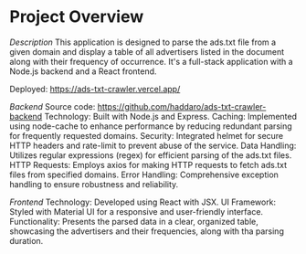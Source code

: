 # Project Overview
*Description*
This application is designed to parse the ads.txt file from a given domain and display a table of all advertisers listed in the document along with their frequency of occurrence. It's a full-stack application with a Node.js backend and a React frontend.

Deployed:  https://ads-txt-crawler.vercel.app/

*Backend*
Source code: https://github.com/haddaro/ads-txt-crawler-backend
Technology: Built with Node.js and Express.
Caching: Implemented using node-cache to enhance performance by reducing redundant parsing for frequently requested domains.
Security: Integrated helmet for secure HTTP headers and rate-limit to prevent abuse of the service.
Data Handling: Utilizes regular expressions (regex) for efficient parsing of the ads.txt files.
HTTP Requests: Employs axios for making HTTP requests to fetch ads.txt files from specified domains.
Error Handling: Comprehensive exception handling to ensure robustness and reliability.

*Frontend*
Technology: Developed using React with JSX.
UI Framework: Styled with Material UI for a responsive and user-friendly interface.
Functionality: Presents the parsed data in a clear, organized table, showcasing the advertisers and their frequencies, along with tha parsing duration.
